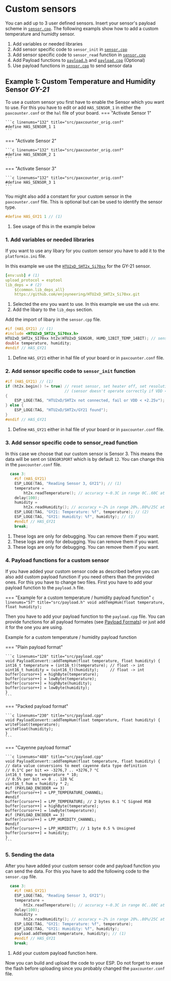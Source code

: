 # Custom sensors

You can add up to 3 user defined sensors. Insert your sensor's payload scheme in [`sensor.cpp`](https://github.com/cyberman54/ESP32-Paxcounter/blob/master/src/sensor.cpp).
The following exampls show how to add a custom temperature and humidty sensor.

1. Add variables or needed libraries
2. Add sensor specific code to `sensor_init` in [`sensor.cpp`](https://github.com/cyberman54/ESP32-Paxcounter/blob/master/src/sensor.cpp)
3. Add sensor specific code to `sensor_read` function in [`sensor.cpp`](https://github.com/cyberman54/ESP32-Paxcounter/blob/master/src/sensor.cpp)
4. Add Payload functions to [`payload.h`](https://github.com/cyberman54/ESP32-Paxcounter/blob/master/include/payload.h) and [`payload.cpp`](https://github.com/cyberman54/ESP32-Paxcounter/blob/master/src/payload.cpp) (Optional)
5. Use payload functions in [`sensor.cpp`](https://github.com/cyberman54/ESP32-Paxcounter/blob/master/src/sensor.cpp) to send sensor data

## Example 1: Custom Temperature and Humidity Sensor *GY-21*

To use a custom sensor you first have to enable the Sensor which you want to use. For this you have to edit or add `HAS_SENSOR_1` in either the `paxcounter.conf` or the `hal` file of your board.
=== "Activate Sensor 1"

    ```c linenums="132" title="src/paxcounter_orig.conf"
    #define HAS_SENSOR_1 1
    ```
=== "Activate Sensor 2"

    ```c linenums="132" title="src/paxcounter_orig.conf"
    #define HAS_SENSOR_2 1
    ```
=== "Activate Sensor 3"

    ```c linenums="132" title="src/paxcounter_orig.conf"
    #define HAS_SENSOR_3 1
    ```

You might also add a constant for your custom sensor in the `paxcounter.conf` file. This is optional but can be used to identify the sensor type.

```c linenums="133" title="src/paxcounter_orig.conf"
#define HAS_GY21 1 // (1)
```

1. See usage of this in the example below

### 1. Add variables or needed libraries
If you want to use any libary for you custom sensor you have to add it to the `platformio.ini` file.

In this example we use the [`HTU2xD_SHT2x_Si70xx`](https://github.com/enjoyneering/HTU2xD_SHT2x_Si70xx.git) for the GY-21 sensor.

<!-- FIXME comments did not work for ini file type-->
```yaml linenums="127" title="platformio.ini"
[env:usb] # (1)
upload_protocol = esptool
lib_deps = # (2)
    ${common.lib_deps_all}
    https://github.com/enjoyneering/HTU2xD_SHT2x_Si70xx.git

```

1. Selected the env you want to use. In this example we use the `usb` env.
2. Add the libary to the `lib_deps` section.

Add the import of libary in the `sensor.cpp` file.

```c linenums="5" title="sensor.cpp"
#if (HAS_GY21) // (1)
#include <HTU2xD_SHT2x_Si70xx.h>
HTU2xD_SHT2x_SI70xx ht2x(HTU2xD_SENSOR, HUMD_12BIT_TEMP_14BIT); // sensor type, resolution
double temperature, humidity;
#endif // HAS_GY21
```

1. Define `HAS_GY21` either in hal file of your board or in `paxcounter.conf` file.

### 2. Add sensor specific code to `sensor_init` function


```c linenums="1" title="src/sensor.cpp"
#if (HAS_GY21) // (1)
if (ht2x.begin() != true) // reset sensor, set heater off, set resolution, check power
                          // (sensor doesn't operate correctly if VDD < +2.25v)
{
    ESP_LOGE(TAG, "HTU2xD/SHT2x not connected, fail or VDD < +2.25v");
} else {
    ESP_LOGE(TAG, "HTU2xD/SHT2x/GY21 found");
}
#endif // HAS_GY21
```

1. Define `HAS_GY21` either in hal file of your board or in `paxcounter.conf` file.


### 3. Add sensor specific code to sensor_read function

In this case we choose that our custom sensor is Sensor 3. This means the data will be sent on `SENSOR3PORT` which is by default `12`. You can change this in the `paxcounter.conf` file.

```c linenums="78" title="src/sensor.cpp"
  case 3:
    #if (HAS_GY21)
    ESP_LOGE(TAG, "Reading Sensor 3, GY21"); // (1)
    temperature =
        ht2x.readTemperature(); // accuracy +-0.3C in range 0C..60C at  14-bit
    delay(100);
    humidity =
        ht2x.readHumidity(); // accuracy +-2% in range 20%..80%/25C at 12-bit
    ESP_LOGE(TAG, "GY21: Temperature: %f", temperature); // (2)
    ESP_LOGE(TAG, "GY21: Humidity: %f", humidity); // (3)
    #endif // HAS_GY21
    break;
```

1. These logs are only for debugging. You can remove them if you want.
2. These logs are only for debugging. You can remove them if you want.
3. These logs are only for debugging. You can remove them if you want.

### 4. Payload functions for a custom sensor

If you have added your custom sensor code as described before you can also add custom payload function if you need others than the provided ones. For this you have to change two files. First you have to add your payload function to the `payload.h` file.

===  "Example for a custom temperature / humidity payload function"
    ```c linenums="57" title="src/payload.h"
    void addTempHum(float temperature, float humidity);
    ```

Then you have to add your payload function to the `payload.cpp` file. You can provide functions for all payload formates (see [Payload Formats](../payloadformat.md)) or just add it for the one you are using.

Example for a custom temperature / humidity payload function

=== "Plain payload format"

    ```c linenums="128" title="src/payload.cpp"
    void PayloadConvert::addTempHum(float temperature, float humidity) {
    int16_t temperature = (int16_t)(temperature); // float -> int
    uint16_t humidity = (uint16_t)(humidity);     // float -> int
    buffer[cursor++] = highByte(temperature);
    buffer[cursor++] = lowByte(temperature);
    buffer[cursor++] = highByte(humidity);
    buffer[cursor++] = lowByte(humidity);
    }
    ```

=== "Packed payload format"

    ```c linenums="230" title="src/payload.cpp"
    void PayloadConvert::addTempHum(float temperature, float humidity) {
    writeFloat(temperature);
    writeFloat(humidity);
    }
    ```

=== "Cayenne payload format"

    ```c linenums="488" title="src/payload.cpp"
    void PayloadConvert::addTempHum(float temperature, float humidity) {
    // data value conversions to meet cayenne data type definition
    // 0.1°C per bit => -3276,7 .. +3276,7 °C
    int16_t temp = temperature * 10;
    // 0.5% per bit => 0 .. 128 %C
    uint16_t hum = humidity * 2;
    #if (PAYLOAD_ENCODER == 3)
    buffer[cursor++] = LPP_TEMPERATURE_CHANNEL;
    #endif
    buffer[cursor++] = LPP_TEMPERATURE; // 2 bytes 0.1 °C Signed MSB
    buffer[cursor++] = highByte(temperature);
    buffer[cursor++] = lowByte(temperature);
    #if (PAYLOAD_ENCODER == 3)
    buffer[cursor++] = LPP_HUMIDITY_CHANNEL;
    #endif
    buffer[cursor++] = LPP_HUMIDITY; // 1 byte 0.5 % Unsigned
    buffer[cursor++] = humidity;
    }
    ```


### 5. Sending the data

After you have added your custom sensor code and payload function you can send the data. For this you have to add the following code to the `sensor.cpp` file.

```c linenums="78" title="src/sensor.cpp" hl_lines="11"
  case 3:
    #if (HAS_GY21)
    ESP_LOGE(TAG, "Reading Sensor 3, GY21");
    temperature =
        ht2x.readTemperature(); // accuracy +-0.3C in range 0C..60C at  14-bit
    delay(100);
    humidity =
        ht2x.readHumidity(); // accuracy +-2% in range 20%..80%/25C at 12-bit
    ESP_LOGE(TAG, "GY21: Temperature: %f", temperature);
    ESP_LOGE(TAG, "GY21: Humidity: %f", humidity);
    payload.addTempHum(temperature, humidity); // (1)
    #endif // HAS_GY21
    break;
```

1. Add your custom payload function here.


Now you can build and upload the code to your ESP. Do not forget to erase the flash before uploading since you probably changed the `paxcounter.conf` file.
